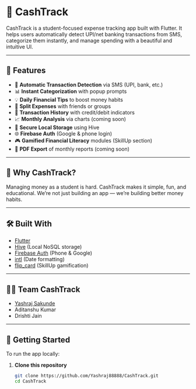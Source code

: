# 💸 CashTrack

CashTrack is a student-focused expense tracking app built with Flutter. It helps users automatically detect UPI/net banking transactions from SMS, categorize them instantly, and manage spending with a beautiful and intuitive UI.

---

## 🚀 Features

- 📲 **Automatic Transaction Detection** via SMS (UPI, bank, etc.)
- 📊 **Instant Categorization** with popup prompts
- 💡 **Daily Financial Tips** to boost money habits
- 🤝 **Split Expenses** with friends or groups
- 🔄 **Transaction History** with credit/debit indicators
- 📈 **Monthly Analysis** via charts (coming soon)
- 🔐 **Secure Local Storage** using Hive
- 🌐 **Firebase Auth** (Google & phone login)
- 🎮 **Gamified Financial Literacy** modules (SkillUp section)
- 📁 **PDF Export** of monthly reports (coming soon)

---

## 🧠 Why CashTrack?

Managing money as a student is hard. CashTrack makes it simple, fun, and educational. We’re not just building an app — we’re building better money habits.

---

## 🛠️ Built With

- [Flutter](https://flutter.dev)
- [Hive](https://docs.hivedb.dev) (Local NoSQL storage)
- [Firebase Auth](https://firebase.google.com/docs/auth) (Phone & Google)
- [intl](https://pub.dev/packages/intl) (Date formatting)
- [flip_card](https://pub.dev/packages/flip_card) (SkillUp gamification)

---

## 👨‍💻 Team CashTrack

- [Yashraj Sakunde](https://github.com/Yashraj88888)
- Aditanshu Kumar
- Drishti Jain

---

## 🧪 Getting Started

To run the app locally:

1. **Clone this repository**
   ```bash
   git clone https://github.com/Yashraj88888/CashTrack.git
   cd CashTrack
